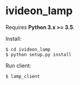 # ivideon_lamp

Requires **Python 3.x >= 3.5**.

Install:

    $ cd ivideon_lamp
    $ python setup.py install

Run client:

    $ lamp_client